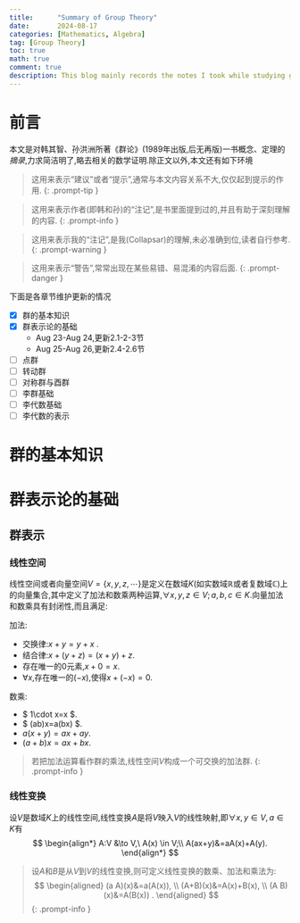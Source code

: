 ```yaml
---
title:      "Summary of Group Theory"
date:       2024-08-17
categories: [Mathematics, Algebra]
tag: [Group Theory]
toc: true
math: true
comment: true
description: This blog mainly records the notes I took while studying group theory, covering topics such as finite groups, Lie groups, and their representations.
---
```

# 前言
本文是对韩其智、孙洪洲所著《群论》(1989年出版,后无再版)一书概念、定理的*摘录*,力求简洁明了,略去相关的数学证明.除正文以外,本文还有如下环境

> 这用来表示“建议”或者“提示”,通常与本文内容关系不大,仅仅起到提示的作用.
{: .prompt-tip }

> 这用来表示作者(即韩和孙)的“注记”,是书里面提到过的,并且有助于深刻理解的内容.
{: .prompt-info }

> 这用来表示我的“注记”,是我(Collapsar)的理解,未必准确到位,读者自行参考.
{: .prompt-warning }

> 这用来表示“警告”,常常出现在某些易错、易混淆的内容后面.
{: .prompt-danger }

下面是各章节维护更新的情况
  - [x] 群的基本知识
  - [x] 群表示论的基础
      - Aug 23-Aug 24,更新2.1-2-3节
      - Aug 25-Aug 26,更新2.4-2.6节
  - [ ] 点群
  - [ ] 转动群
  - [ ] 对称群与酉群
  - [ ] 李群基础
  - [ ] 李代数基础
  - [ ] 李代数的表示
  
<!-- [東雲正樹, 群论 (Group Theory) 终极速成](https://zhuanlan.zhihu.com/p/294221308)
- [韩其智&孙洪洲,群论](https://github.com/Collapsar0615/MyNotes/tree/main/Group%20Theory)
- 刘玉鑫,物理学家用李群李代数
- 梁灿彬,李群和李代数
- Brian Hall,Lie Groups,Lie Algebras,and Representations(GTM 222)  
-->

# 群的基本知识
# 群表示论的基础

## 群表示
### 线性空间
线性空间或者向量空间$V=\{x,y,z,
    \cdots\}$是定义在数域$K$(如实数域$\mathbb{R}$或者复数域$\mathbb{C}$)上的向量集合,其中定义了加法和数乘两种运算,$\forall x,y,z\in V;a,b,c\in K$.向量加法和数乘具有封闭性,而且满足:

加法:
- 交换律:$x+y=y+x$ .
- 结合律:$x+(y+z)=(x+y)+z$.
- 存在唯一的$0$元素,$x+0=x$.
- $\forall x,$存在唯一的$(-x)$,使得$x+(-x)=0$.

数乘:
- $ 1\cdot x=x $.
- $ (ab)x=a(bx) $.
- $a(x+y)=ax+ay$.
- $(a+b)x=ax+bx$.

> 若把加法运算看作群的乘法,线性空间$V$构成一个可交换的加法群.
{: .prompt-info }

### 线性变换
设$V$是数域$K$上的线性空间,线性变换$A$是将$V$映入$V$的线性映射,即$\forall x,y \in V,a \in K$有
$$
\begin{align*}
A:V &\to V,\ A(x) \in V;\\
A(ax+y)&=aA(x)+A(y).
\end{align*}
$$



>  设$A$和$B$是从$V$到$V$的线性变换,则可定义线性变换的数乘、加法和乘法为:
$$
   \begin{aligned}
            (a A)(x)&=a(A(x)), \\
           (A+B)(x)&=A(x)+B(x), \\
        (A B)(x)&=A(B(x)) .
    \end{aligned}
$$
{: .prompt-info }